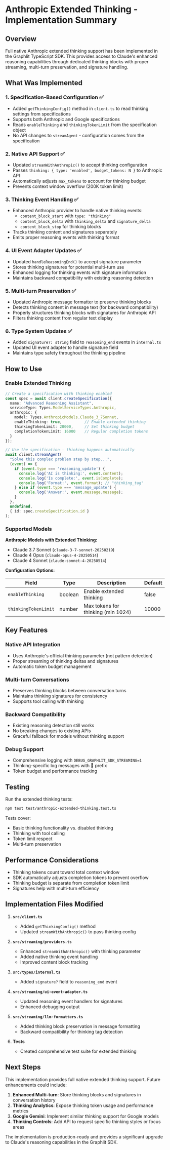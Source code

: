 # Anthropic Extended Thinking - Implementation Summary

## Overview

Full native Anthropic extended thinking support has been implemented in the Graphlit TypeScript SDK. This provides access to Claude's enhanced reasoning capabilities through dedicated thinking blocks with proper streaming, multi-turn preservation, and signature handling.

## What Was Implemented

### 1. Specification-Based Configuration ✅
- Added `getThinkingConfig()` method in `client.ts` to read thinking settings from specifications
- Supports both Anthropic and Google specifications
- Reads `enableThinking` and `thinkingTokenLimit` from the specification object
- No API changes to `streamAgent` - configuration comes from the specification

### 2. Native API Support ✅
- Updated `streamWithAnthropic()` to accept thinking configuration
- Passes `thinking: { type: 'enabled', budget_tokens: N }` to Anthropic API
- Automatically adjusts `max_tokens` to account for thinking budget
- Prevents context window overflow (200K token limit)

### 3. Thinking Event Handling ✅
- Enhanced Anthropic provider to handle native thinking events:
  - `content_block_start` with `type: "thinking"`
  - `content_block_delta` with `thinking_delta` and `signature_delta`
  - `content_block_stop` for thinking blocks
- Tracks thinking content and signatures separately
- Emits proper reasoning events with thinking format

### 4. UI Event Adapter Updates ✅
- Updated `handleReasoningEnd()` to accept signature parameter
- Stores thinking signatures for potential multi-turn use
- Enhanced logging for thinking events with signature information
- Maintains backward compatibility with existing reasoning detection

### 5. Multi-turn Preservation ✅
- Updated Anthropic message formatter to preserve thinking blocks
- Detects thinking content in message text (for backward compatibility)
- Properly structures thinking blocks with signatures for Anthropic API
- Filters thinking content from regular text display

### 6. Type System Updates ✅
- Added `signature?: string` field to `reasoning_end` events in `internal.ts`
- Updated UI event adapter to handle signature field
- Maintains type safety throughout the thinking pipeline

## How to Use

### Enable Extended Thinking

```typescript
// Create a specification with thinking enabled
const spec = await client.createSpecification({
  name: "Advanced Reasoning Assistant",
  serviceType: Types.ModelServiceTypes.Anthropic,
  anthropic: {
    model: Types.AnthropicModels.Claude_3_7Sonnet,
    enableThinking: true,          // Enable extended thinking
    thinkingTokenLimit: 20000,     // Set thinking budget
    completionTokenLimit: 16000    // Regular completion tokens
  }
});

// Use the specification - thinking happens automatically
await client.streamAgent(
  "Solve this complex problem step by step...",
  (event) => {
    if (event.type === 'reasoning_update') {
      console.log('AI is thinking:', event.content);
      console.log('Is complete:', event.isComplete);
      console.log('Format:', event.format); // "thinking_tag"
    } else if (event.type === 'message_update') {
      console.log('Answer:', event.message.message);
    }
  },
  undefined,
  { id: spec.createSpecification.id }
);
```

### Supported Models

**Anthropic Models with Extended Thinking:**
- Claude 3.7 Sonnet (`claude-3-7-sonnet-20250219`)
- Claude 4 Opus (`claude-opus-4-20250514`) 
- Claude 4 Sonnet (`claude-sonnet-4-20250514`)

**Configuration Options:**

| Field | Type | Description | Default |
|-------|------|-------------|------------|
| `enableThinking` | boolean | Enable extended thinking | false |
| `thinkingTokenLimit` | number | Max tokens for thinking (min 1024) | 10000 |

## Key Features

### Native API Integration
- Uses Anthropic's official thinking parameter (not pattern detection)
- Proper streaming of thinking deltas and signatures
- Automatic token budget management

### Multi-turn Conversations
- Preserves thinking blocks between conversation turns
- Maintains thinking signatures for consistency
- Supports tool calling with thinking

### Backward Compatibility
- Existing reasoning detection still works
- No breaking changes to existing APIs
- Graceful fallback for models without thinking support

### Debug Support
- Comprehensive logging with `DEBUG_GRAPHLIT_SDK_STREAMING=1`
- Thinking-specific log messages with 🧠 prefix
- Token budget and performance tracking

## Testing

Run the extended thinking tests:

```bash
npm test test/anthropic-extended-thinking.test.ts
```

Tests cover:
- Basic thinking functionality vs. disabled thinking
- Thinking with tool calling
- Token limit respect
- Multi-turn preservation

## Performance Considerations

- Thinking tokens count toward total context window
- SDK automatically adjusts completion tokens to prevent overflow
- Thinking budget is separate from completion token limit
- Signatures help with multi-turn efficiency

## Implementation Files Modified

1. **`src/client.ts`**
   - Added `getThinkingConfig()` method
   - Updated `streamWithAnthropic()` to pass thinking config

2. **`src/streaming/providers.ts`**
   - Enhanced `streamWithAnthropic()` with thinking parameter
   - Added native thinking event handling
   - Improved content block tracking

3. **`src/types/internal.ts`**
   - Added `signature?` field to `reasoning_end` event

4. **`src/streaming/ui-event-adapter.ts`**
   - Updated reasoning event handlers for signatures
   - Enhanced debugging output

5. **`src/streaming/llm-formatters.ts`**
   - Added thinking block preservation in message formatting
   - Backward compatibility for thinking tag detection

6. **Tests**
   - Created comprehensive test suite for extended thinking

## Next Steps

This implementation provides full native extended thinking support. Future enhancements could include:

1. **Enhanced Multi-turn**: Store thinking blocks and signatures in conversation history
2. **Thinking Analytics**: Expose thinking token usage and performance metrics
3. **Google Gemini**: Implement similar thinking support for Google models
4. **Thinking Controls**: Add API to request specific thinking styles or focus areas

The implementation is production-ready and provides a significant upgrade to Claude's reasoning capabilities in the Graphlit SDK.